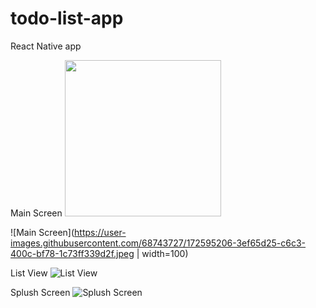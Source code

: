 # todo-list-app
React Native app


Main Screen
<img src="[https://github.com/favicon.ico](https://user-images.githubusercontent.com/68743727/172595206-3ef65d25-c6c3-400c-bf78-1c73ff339d2f.jpeg)" width="250">

![Main Screen](https://user-images.githubusercontent.com/68743727/172595206-3ef65d25-c6c3-400c-bf78-1c73ff339d2f.jpeg | width=100)


List View
![List View](https://user-images.githubusercontent.com/68743727/172595395-6679cfc9-2f10-47f7-ad38-98519856ada3.jpeg)

Splush Screen
![Splush Screen](https://user-images.githubusercontent.com/68743727/172595444-a59136bc-11ac-417f-8bd9-b1f301368306.jpeg)
